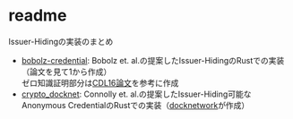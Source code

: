 # readme
Issuer-Hidingの実装のまとめ

- [bobolz-credential](./bobolz-credential/): Bobolz et. al.の提案したIssuer-HidingのRustでの実装（論文を見て1から作成）   
    ゼロ知識証明部分は[CDL16論文](https://link.springer.com/chapter/10.1007/978-3-319-45572-3_1)を参考に作成
- [crypto_docknet](./crypto_docknet/delegatable_credentials/): Connolly et. al.の提案したIssuer-Hiding可能なAnonymous CredentialのRustでの実装（[docknetwork](https://github.com/docknetwork/crypto/tree/main/delegatable_credentials)が作成）